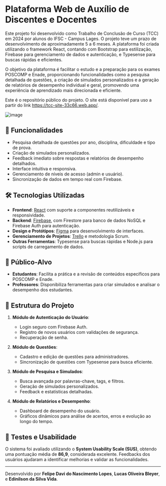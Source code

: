 # Plataforma Web de Auxílio de Discentes e Docentes

Este projeto foi desenvolvido como Trabalho de Conclusão de Curso (TCC) em 2024 por alunos do IFSC - Campus Lages. O projeto teve um prazo de desenvolvimento de aproximadamente 5 a 6 meses. A plataforma foi criada utilizando o framework React, contando com Bootstrap para estilização, Firebase para gerenciamento de dados e autenticação, e Typesense para buscas rápidas e eficientes.

O objetivo da plataforma é facilitar o estudo e a preparação para os exames POSCOMP e Enade, proporcionando funcionalidades como a pesquisa detalhada de questões, a criação de simulados personalizados e a geração de relatórios de desempenho individual e geral, promovendo uma experiência de aprendizado mais direcionada e eficiente.

Este é o repositório público do projeto. O site está disponivel para uso a partir do link https://tcc-site-33c66.web.app/.

![image](https://github.com/user-attachments/assets/71135bd0-82b6-43bb-971c-3a252d6c3572)


## 🚀 Funcionalidades

- Pesquisa detalhada de questões por ano, disciplina, dificuldade e tipo de prova.
- Criação de simulados personalizados.
- Feedback imediato sobre respostas e relatórios de desempenho detalhados.
- Interface intuitiva e responsiva.
- Gerenciamento de níveis de acesso (admin e usuário).
- Sincronização de dados em tempo real com Firebase.

## 🛠 Tecnologias Utilizadas

- **Frontend**: [React](https://react.dev) com suporte a componentes reutilizáveis e responsividade.
- **Backend**: [Firebase](https://firebase.google.com/), com Firestore para banco de dados NoSQL e Firebase Auth para autenticação.
- **Design e Protótipos**: [Figma](https://figma.com) para desenvolvimento de interfaces.
- **Gerenciamento de Projetos**: [Trello](https://trello.com) e metodologia Scrum.
- **Outras Ferramentas**: Typesense para buscas rápidas e Node.js para scripts de carregamento de dados.

## 🎯 Público-Alvo

- **Estudantes**: Facilita a prática e a revisão de conteúdos específicos para POSCOMP e Enade.
- **Professores**: Disponibiliza ferramentas para criar simulados e analisar o desempenho dos estudantes.

## 📂 Estrutura do Projeto

1. **Módulo de Autenticação do Usuário**:
   - Login seguro com Firebase Auth.
   - Registro de novos usuários com validações de segurança.
   - Recuperação de senha.

2. **Módulo de Questões**:
   - Cadastro e edição de questões para administradores.
   - Sincronização de questões com Typesense para busca eficiente.

3. **Módulo de Pesquisa e Simulados**:
   - Busca avançada por palavras-chave, tags, e filtros.
   - Geração de simulados personalizados.
   - Feedback e estatísticas detalhadas.

4. **Módulo de Relatórios e Desempenho**:
   - Dashboard de desempenho do usuário.
   - Gráficos dinâmicos para análise de acertos, erros e evolução ao longo do tempo.

## 🧪 Testes e Usabilidade

O sistema foi avaliado utilizando o **System Usability Scale (SUS)**, obtendo uma pontuação média de **86,9**, considerada excelente. Feedbacks dos usuários ajudaram a identificar melhorias e validar as funcionalidades.

---

Desenvolvido por **Felipe Davi do Nascimento Lopes**, **Lucas Oliveira Bleyer**, e **Edinilson da Silva Vida**.

